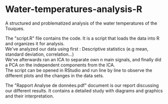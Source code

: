 # Water-temperatures-analysis-R
A structured and problematized analysis of the water temperatures of the Touques.

The "script.R" file contains the code. It is a script that loads the data into R and organizes it for analysis. <br>
We've analyzed our data using first : Descriptive statistics (e.g  mean, standard deviation, correlation...) <br>
We've afterwards ran an ICA to separate own n main signals, and finally did a PCA on the independent components from the ICA. <br>
The script can be opened in RStudio and run line by line to observe the different plots and the changes in the data sets. <br>

The "Rapport Analyse de données.pdf" document is our report discussing our different results. It contains a detailed study with diagrams and graphics and their interpretation.

